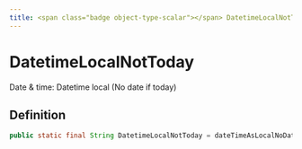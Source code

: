 ```yaml
---
title: <span class="badge object-type-scalar"></span> DatetimeLocalNotToday
---
```

# <span class="badge object-type-scalar"></span> DatetimeLocalNotToday

Date & time: Datetime local (No date if today)

## Definition

```java
public static final String DatetimeLocalNotToday = dateTimeAsLocalNoDateIfToday
```
